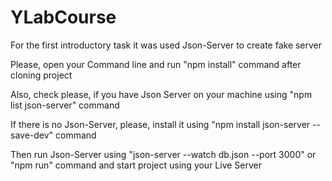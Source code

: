 # YLabCourse
For the first introductory task it was used Json-Server to create fake server

Please, open your Command line and run "npm install" command after cloning project

Also, check please, if you have Json Server on your machine using "npm list json-server" command

If there is no Json-Server, please, install it using "npm install json-server --save-dev" command

Then run Json-Server using "json-server --watch db.json --port 3000" or "npm run" command and start project using your Live Server
